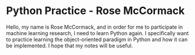 # Python Practice - Rose McCormack

Hello, my name is Rose McCormack, and in order for me to participate in machine learning research, I need to learn Python again. I specifically want to practice learning the object-oriented paradigm in Python and how it can be implemented. I hope that my notes will be useful. 